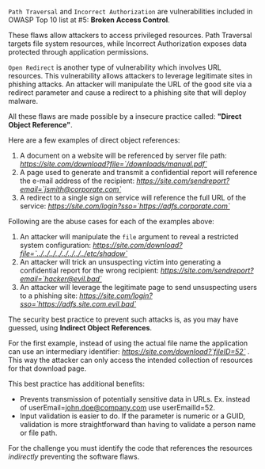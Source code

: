 `Path Traversal` and `Incorrect Authorization` are vulnerabilities included in OWASP Top 10 list at #5: **Broken Access Control**.

These flaws allow attackers to access privileged resources. Path Traversal targets file system resources, while Incorrect Authorization exposes data protected through application permissions.

`Open Redirect` is another type of vulnerability which involves URL resources. This vulnerability allows attackers to leverage legitimate sites in phishing attacks. An attacker will manipulate the URL of the good site via a redirect parameter and cause a redirect to a phishing site that will deploy malware.

All these flaws are made possible by a insecure practice called: **"Direct Object Reference"**.

Here are a few examples of direct object references:

1. A document on a website will be referenced by server file path: _https://site.com/download?file=`/downloads/manual.pdf`_
2. A page used to generate and transmit a confidential report will reference the e-mail address of the recipient: _https://site.com/sendreport?email=`jsmith@corporate.com`_
3. A redirect to a single sign on service will reference the full URL of the service: _https://site.com/login?sso=`https://adfs.corporate.com`_

Following are the abuse cases for each of the examples above:

1. An attacker will manipulate the `file` argument to reveal a restricted system configuration: _https://site.com/download?file=`../../../../../../../../etc/shadow`_
2. An attacker will trick an unsuspecting victim into generating a confidential report for the wrong recipient: _https://site.com/sendreport?email=`hacker@evil.bad`_
3. An attacker will leverage the legitimate page to send unsuspecting users to a phishing site: _https://site.com/login?sso=`https://adfs.site.com.evil.bad`_

The security best practice to prevent such attacks is, as you may have guessed, using **Indirect Object References**.

For the first example, instead of using the actual file name the application can use an intermediary identifier:  _https://site.com/download?`fileID=52`_ . This way the attacker can only access the intended collection of resources for that download page. 

This best practice has additional benefits:

- Prevents transmission of potentially sensitive data in URLs. Ex. instead of userEmail=john.doe@company.com use userEmailId=52.
- Input validation is easier to do. If the parameter is numeric or a GUID, validation is more straightforward than having to validate a person name or file path.

For the challenge you must identify the code that references the resources _indirectly_ preventing the software flaws.